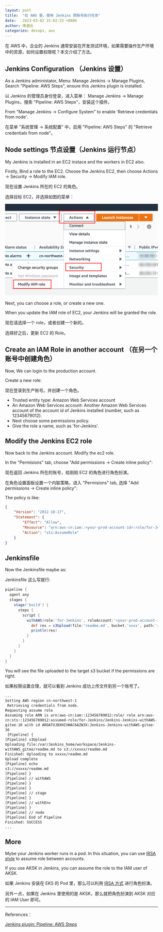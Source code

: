 ```yaml
---
layout: post
title:  "在 AWS 里，使用 Jenkins 跨账号执行任务"
date:   2023-03-02 15:02:33 +0800
author: 啤酒云
categories: devops, aws
---
```


在 AWS 中，企业的 Jenkins 通常安装在开发测试环境，如果需要操作生产环境中的资源，如何设置权限呢？本文介绍了方法。

## Jenkins Configuration （Jenkins 设置）

As a Jenkins administator, Menu: Manage Jenkins -> Manage Plugins, Search "Pipeline: AWS Steps", ensure this Jenkins plugin is installed.

以 Jenkins 的管理员身份登录，进入菜单： Manage Jenkins -> Manage Plugins，搜索 "Pipeline: AWS Steps"，安装这个插件。

From "Manage Jenkins  -> Configure System" to enable 'Retrieve credentials from node'.

在菜单 "系统管理 -> 系统配置" 中，启用 "Pipeline: AWS Steps" 的 "Retrieve credentials from node"。

## Node settings 节点设置（Jenkins 运行节点）

My Jenkins is installed in an EC2 instace and the workers in EC2 also.

Firstly, Bind a role to the EC2. Choose the Jenkins EC2, then choose Actions -> Security -> Modify IAM role.

现在设置 Jenkins 所在的 EC2 的角色。

选择目标 EC2，并选择如图的菜单：

![Set EC2 Role](/assets/posts/devops/jenkins-assume-01.png)

Next, you can choose a role, or create a new one.

When you update the IAM role of EC2, your Jenkins will be granted the role.

现在请选择一个 role，或者创建一个新的。

选择好之后，更新 EC2 的 Role。

## Create an IAM Role in another account （在另一个账号中创建角色）

Now, We can login to the production account.

Create a new role:

现在登录到生产账号。并创建一个角色。

- Trusted entity type: Amazon Web Services account
- An Amazon Web Services account: Another Amazon Web Services account of the account id of Jenkins installed (number, such as 12345679012).
- Next choose some permissions policy.
- Give the role a name, such as 'for-Jenkins'.

## Modify the Jenkins EC2 role

Now back to the Jenkins account. Modify the ec2 role.

In the "Permisions" tab, choose "Add permissions -> Create inline policy":

现在返回 Jenkins 所在的账号，给刚刚 EC2 的角色进行角色扮演。

在角色设置面板设置一个内联策略，进入 "Permisions" tab, 选择 "Add permissions -> Create inline policy":

The policy is like:

```json
{
    "Version": "2012-10-17",
    "Statement": {
        "Effect": "Allow",
        "Resource": "arn:aws-cn:iam::<your-prod-account-id>:role/for-Jenkins",
        "Action": "sts:AssumeRole"
    }
}
```

## Jenkinsfile

Now the Jenkinsfile maybe as:

Jenkinsfile 这么写就行:

```groovy
pipeline {
  agent any
  stages {
    stage('build') {
      steps {
        script {
          withAWS(role:'for-Jenkins', roleAccount:'<your-prod-account-id>', region: 'cn-northwest-1') {
            def res = s3Upload(file:'readme.md', bucket:'xxxx', path:'readme.md')
            println(res)
          }
        }
      }
    }
  }
}

```

You will see the file uploaded to the target s3 bucket if the permissions are right.

如果权限设置合理，就可以看到 Jenkins 成功上传文件到另一个账号了。

```shell
...
Setting AWS region cn-northwest-1 
 Retrieving credentials from node.
Requesting assume role
Assuming role ARN is arn:aws-cn:iam::123456789012:role/ role arn:aws-cn:sts::123456789012:assumed-role/for-Jenkins/Jenkins-Jenkins-withAWS-gitee-16 with id AROATUJBXHIVWAC6AZW3X:Jenkins-Jenkins-withAWS-gitee-16 
 [Pipeline] {
[Pipeline] s3Upload
Uploading file:/var/Jenkins_home/workspace/Jenkins-withAWS_gitee/readme.md to s3://xxxxx/readme.md 
Finished: Uploading to xxxxx/readme.md
Upload complete
[Pipeline] echo
s3://xxxxx/readme.md
[Pipeline] }
[Pipeline] // withAWS
[Pipeline] }
[Pipeline] }
[Pipeline] // stage
[Pipeline] }
[Pipeline] // withEnv
[Pipeline] }
[Pipeline] // node
[Pipeline] End of Pipeline
Finished: SUCCESS
...
```

## More

Mybe your Jenkins worker runs in a pod. In this situation, you can use [IRSA style](https://docs.aws.amazon.com/zh_cn/emr/latest/EMR-on-EKS-DevelopmentGuide/setting-up-enable-IAM.html) to assume role between accounts.

If you use AKSK in Jenkins, you can assume the role to the IAM user of AKSK.

如果 Jenkins 安装在 EKS 的 Pod 里，那么可以利用 [IRSA 方式](https://docs.aws.amazon.com/zh_cn/emr/latest/EMR-on-EKS-DevelopmentGuide/setting-up-enable-IAM.html) 进行角色扮演。

另外一点，如果在 Jenkins 里使用的是 AKSK，那么就把角色扮演到 AKSK 对应的 IAM User 即可。

---

References：

[Jenkins plugin: Pipeline: AWS Steps](https://plugins.Jenkins.io/pipeline-aws/)
